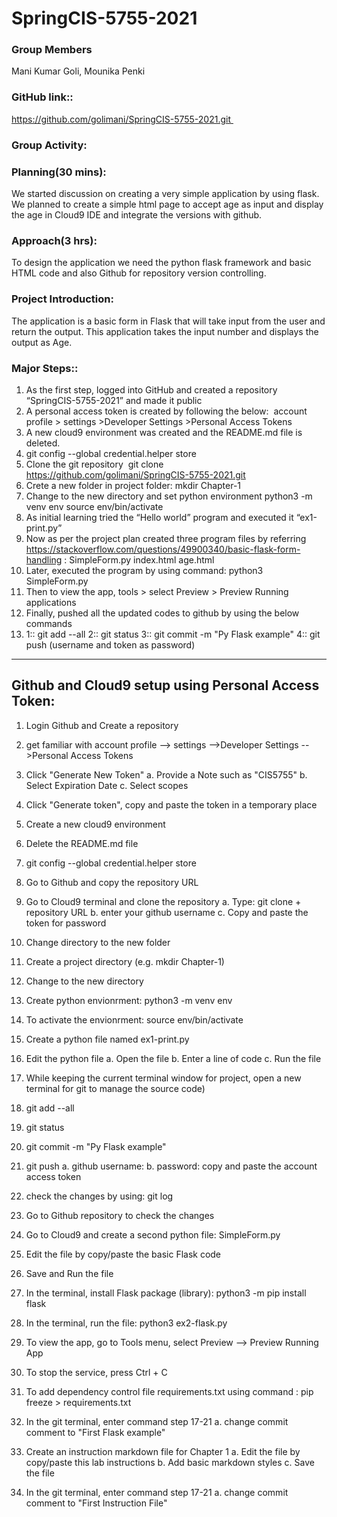 # SpringCIS-5755-2021

### Group Members
Mani Kumar Goli,
Mounika Penki


### GitHub link:: 
https://github.com/golimani/SpringCIS-5755-2021.git 
### Group Activity:  
### Planning(30 mins): 
We started discussion on creating a very simple application by using flask. We planned to create a simple html page to accept age as input and display the age in Cloud9 IDE and integrate the versions with github.  
### Approach(3 hrs): 
To design the application we need the python flask framework and basic HTML code and also Github for repository version controlling. 
### Project Introduction:  
The application is a basic form in Flask that will take input from the user  and return the output. This application takes the input number and displays the output as Age.

### Major Steps::

1.	As the first step, logged into GitHub and created a repository “SpringCIS-5755-2021” and made it public
2.	A personal access token is created by following the below:  account profile > settings >Developer Settings >Personal Access Tokens
3.	A new cloud9 environment was created and the README.md file is deleted.
4.	git config --global credential.helper store
5.	Clone the git repository  git clone https://github.com/golimani/SpringCIS-5755-2021.git
6.	Crete a new folder in project folder: mkdir Chapter-1
7.	Change to the new directory and set python environment python3 -m venv env source env/bin/activate
8.	As initial learning tried the “Hello world” program and executed it “ex1-print.py”
9.	Now as per the project plan created three program files by referring https://stackoverflow.com/questions/49900340/basic-flask-form-handling : SimpleForm.py index.html age.html
10.	Later, executed the program by using command: python3 SimpleForm.py
11.	Then to view the app, tools > select Preview > Preview Running applications
12.	Finally, pushed all the updated codes to github by using the below commands 
13.	1:: git add --all
2:: git status
3:: git commit -m "Py Flask example"
4:: git push (username and token as password)

---------------------------------------------------
Github and Cloud9 setup using Personal Access Token:
----------------------------------------------------- 
1. Login Github and Create a repository
2. get familiar with account profile --> settings -->Developer Settings -->Personal Access Tokens 
3. Click "Generate New Token" 
   a. Provide a Note such as "CIS5755"
   b. Select Expiration Date
   c. Select scopes
4. Click "Generate token", copy and paste the token in a temporary place
5. Create a new cloud9 environment
6. Delete the README.md file
7. git config --global credential.helper store
8. Go to Github and copy the repository URL
9. Go to Cloud9 terminal and clone the repository
  a. Type: git clone + repository URL
  b. enter your github username
  c. Copy and paste the token for password
10. Change directory to the new folder
11. Create a project directory (e.g. mkdir Chapter-1)
12. Change to the new directory
13. Create python envionrment: python3 -m venv env
14. To activate the envionrment: source env/bin/activate
15. Create a python file named ex1-print.py
16. Edit the python file
  a. Open the file
  b. Enter a line of code
  c. Run the file
17. While keeping the current terminal window for project,  open a new terminal for git to manage the source code) 

18. git add --all
19. git status
20. git commit -m "Py Flask example"
21. git push
  a. github username:
  b. password: copy and paste the account access token
22. check the changes by using: git log
23. Go to Github repository to check the changes
24. Go to Cloud9 and create a second python file: SimpleForm.py
25. Edit the file by copy/paste the basic Flask code
26. Save and Run the file
27. In the terminal, install Flask package (library): python3 -m pip install flask
28. In the terminal, run the file: python3 ex2-flask.py
29. To view the app, go to Tools menu, select Preview --> Preview Running App
30. To stop the service, press Ctrl + C
31. To add dependency control file requirements.txt using command : pip freeze > requirements.txt
32. In the git terminal, enter command step 17-21
   a. change commit comment to "First Flask example"

33. Create an instruction markdown file for Chapter 1
   a. Edit the file by copy/paste this lab instructions
   b. Add basic markdown styles
   c. Save the file
34. In the git terminal, enter command step 17-21
   a. change commit comment to "First Instruction File"
